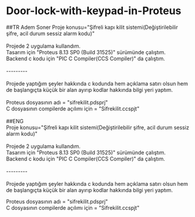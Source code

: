 # Door-lock-with-keypad-in-Proteus<br>
##TR
Adem Soner  Proje konusu="Şifreli kapı kilit sistemi(Değiştirilebilir şifre, acil durum sessiz alarm kodu)"<br>
<br>
Projede 2 uygulama kullandım.<br>
Tasarım için "Proteus 8.13 SP0 (Build 31525)" sürümünde çalıştım.<br>
Backend c kodu için "PIC C Compiler(CCS Compiler)" da çalıştım.<br>
<br>
---------<br>
<br>
Projede yaptığım şeyler hakkında c kodunda hem açıklama satırı olsun hem de başlangıçta küçük bir alan ayırıp
kodlar hakkında bilgi yeri yaptım. <br>
<br>
Proteus dosyasının adı = "sifrekilit.pdsprj"<br>
C dosyasının compilerde açılımı için = "Sifrekilit.ccspjt" <br>
<br>
##ENG<br>
Proje konusu="Şifreli kapı kilit sistemi(Değiştirilebilir şifre, acil durum sessiz alarm kodu)"<br>
<br>
Projede 2 uygulama kullandım.<br>
Tasarım için "Proteus 8.13 SP0 (Build 31525)" sürümünde çalıştım.<br>
Backend c kodu için "PIC C Compiler(CCS Compiler)" da çalıştım.<br>
<br>
---------<br>
<br>
Projede yaptığım şeyler hakkında c kodunda hem açıklama satırı olsun hem de başlangıçta küçük bir alan ayırıp
kodlar hakkında bilgi yeri yaptım. <br>

Proteus dosyasının adı = "sifrekilit.pdsprj"<br>
C dosyasının compilerde açılımı için = "Sifrekilit.ccspjt" <br>
